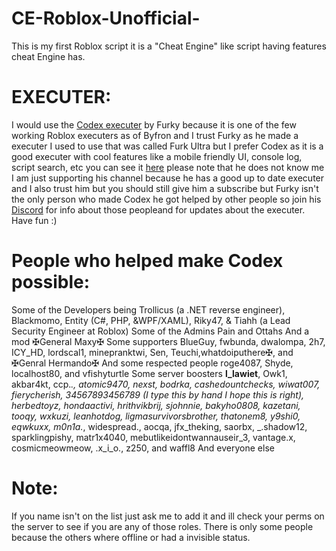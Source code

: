 # CE-Roblox-Unofficial-
This is my first Roblox script it is a "Cheat Engine" like script having features cheat Engine has.
# EXECUTER:
I would use the [Codex executer](https://codex.lol) by Furky because it is one of the few working Roblox executers as of Byfron and I trust Furky as he made a executer I used to use that was called Furk Ultra but I prefer Codex as it is a good executer with cool features like a mobile friendly UI, console log, script search, etc you can see it [here](https://www.youtube.com/watch?v=v_wiLO_XLNs) please note that he does not know me I am just supporting his channel because he has a good up to date executer and I also trust him but you should still give him a subscribe but Furky isn't the only person who made Codex he got helped by other people so join his [Discord](https://dicord.gg/robloxexploits) for info about those peopleand for updates about the executer.
Have fun :)
# People who helped make Codex possible:
Some of the Developers being Trollicus (a .NET reverse engineer), Blackmomo, Entity (C#, PHP, &WPF/XAML), Riky47, & Tiahh (a Lead Security Engineer at Roblox)
Some of the Admins Pain and Ottahs
And a mod ✠General Maxy✠
Some supporters BlueGuy, fwbunda, dwalompa, 2h7, ICY_HD, lordscal1, minepranktwi, Sen, Teuchi,whatdoiputhere✠, and ✠Genral Hermando✠
And some respected people roge4087, Shyde, localhost80, and vfishyturtle
Some server boosters __l_lawiet__, Owk1, akbar4kt, ccp._., atomic9470, nexst, bodrka, cashedountchecks, wiwat007, fierycherish, 34567893456789 (I type this by hand I hope this is right), herbedtoyz, hondaactivi, hrithvikbrij, sjohnnie, bakyho0808, kazetani, tooqy, wxkuzi, leanhotdog, ligmasurvivorsbrother, thatonem8, y9shi0, eqwkuxx, m0n1a._, widespread., aocqa, jfx_theking, saorbx, _.shadow12, sparklingpishy, matr1x4040, mebutlikeidontwannauseir_3, vantage.x, cosmicmeowmeow, .x_i_o., z250, and waffl8
And everyone else
# Note:
If you name isn't on the list just ask me to add it and ill check your perms on the server to see if you are any of those roles. There is only some people because the others where offline or had a invisible status.

